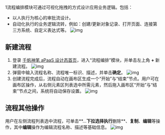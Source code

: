 1流程编排模块可通过可视化拖拽的方式设计应用业务逻辑。包括：
- 以人执行为核心的审批流设计。
- 自动化执行的业务逻辑流转，例如：创建/更新对象记录、打开页面、连接第三方系统、自定义表达式等。
![img](https://main.qcloudimg.com/raw/575e8ad61c46ca8d8b12d6b6cc9e138c.png)        

## 新建流程
1. 登录 [千帆神笔 aPaaS 设计态首页](https://apaas.cloud.tencent.com/)，进入“流程编排”模块，并单击左上角 **+** 新建流程。
![img](https://main.qcloudimg.com/raw/ba4df5ae3daf69e8ceb6f2e26f54ae71.png)        
2. 弹窗中输入流程名称、流程唯一标识、描述，并单击**确定**。
![img](https://main.qcloudimg.com/raw/6edc18073f2a11b99bb88e05e665f4fe.png)        
3. 创建流程完成后，流程自动在画布区生成一个“开始”与“结束”节点。用户可在画布区操作，从右侧元素区列表选中所需元素，然后拖入画布区“开始”与“结束”节点之间，系统将自动保存设置。
![img](https://main.qcloudimg.com/raw/d5984b46383f17a6a22362842a9943f7.png)        

## 流程其他操作
用户在左侧流程列表选中流程，可单击**…**下拉选择执行**删除**、**复制**、**编辑**等操作，其中**编辑**操作为编辑流程名称、描述等基础信息。
![img](https://main.qcloudimg.com/raw/cd82faca6aee43295029d9a4e9b7d97d.png)        

